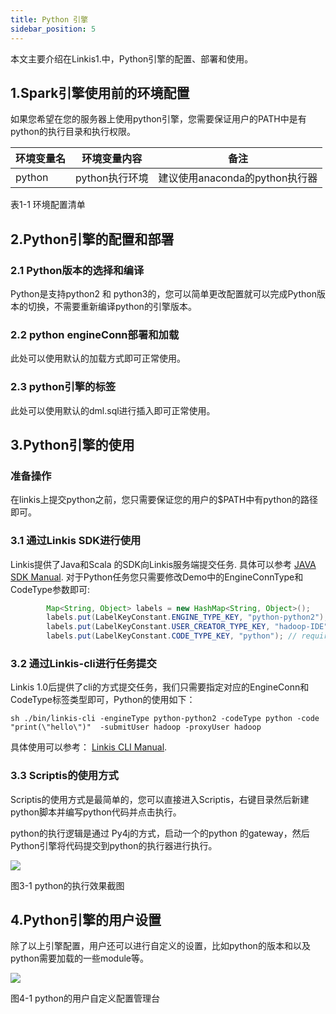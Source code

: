 ```yaml
---
title: Python 引擎
sidebar_position: 5
---
```


本文主要介绍在Linkis1.中，Python引擎的配置、部署和使用。

## 1.Spark引擎使用前的环境配置

如果您希望在您的服务器上使用python引擎，您需要保证用户的PATH中是有python的执行目录和执行权限。

| 环境变量名 | 环境变量内容    | 备注                           |
|------------|-----------------|--------------------------------|
| python     | python执行环境  | 建议使用anaconda的python执行器 |

表1-1 环境配置清单

## 2.Python引擎的配置和部署

### 2.1 Python版本的选择和编译

Python是支持python2 和
python3的，您可以简单更改配置就可以完成Python版本的切换，不需要重新编译python的引擎版本。

### 2.2 python engineConn部署和加载

此处可以使用默认的加载方式即可正常使用。

### 2.3 python引擎的标签

此处可以使用默认的dml.sql进行插入即可正常使用。

## 3.Python引擎的使用

### 准备操作

在linkis上提交python之前，您只需要保证您的用户的\$PATH中有python的路径即可。

### 3.1 通过Linkis SDK进行使用

Linkis提供了Java和Scala 的SDK向Linkis服务端提交任务. 具体可以参考 [JAVA SDK Manual](user_guide/sdk_manual.md).
对于Python任务您只需要修改Demo中的EngineConnType和CodeType参数即可:

```java
        Map<String, Object> labels = new HashMap<String, Object>();
        labels.put(LabelKeyConstant.ENGINE_TYPE_KEY, "python-python2"); // required engineType Label
        labels.put(LabelKeyConstant.USER_CREATOR_TYPE_KEY, "hadoop-IDE");// required execute user and creator
        labels.put(LabelKeyConstant.CODE_TYPE_KEY, "python"); // required codeType 
```

### 3.2 通过Linkis-cli进行任务提交

Linkis 1.0后提供了cli的方式提交任务，我们只需要指定对应的EngineConn和CodeType标签类型即可，Python的使用如下：
```shell
sh ./bin/linkis-cli -engineType python-python2 -codeType python -code "print(\"hello\")"  -submitUser hadoop -proxyUser hadoop
```
具体使用可以参考： [Linkis CLI Manual](user_guide/linkiscli_manual.md).

### 3.3 Scriptis的使用方式

Scriptis的使用方式是最简单的，您可以直接进入Scriptis，右键目录然后新建python脚本并编写python代码并点击执行。

python的执行逻辑是通过 Py4j的方式，启动一个的python
的gateway，然后Python引擎将代码提交到python的执行器进行执行。

![](/Images-zh/EngineUsage/python-run.png)

图3-1 python的执行效果截图

## 4.Python引擎的用户设置

除了以上引擎配置，用户还可以进行自定义的设置，比如python的版本和以及python需要加载的一些module等。

![](/Images-zh/EngineUsage/python-config.png)

图4-1 python的用户自定义配置管理台
